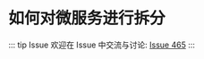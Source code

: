 # 如何对微服务进行拆分



::: tip Issue 
 欢迎在 Issue 中交流与讨论: [Issue 465](https://github.com/shfshanyue/Daily-Question/issues/465) 
:::



